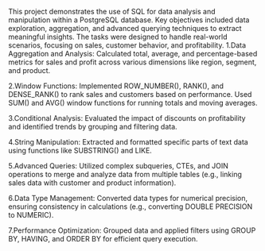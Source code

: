 This project demonstrates the use of SQL for data analysis and manipulation within a PostgreSQL database. Key objectives included data exploration, aggregation, and advanced querying techniques to extract meaningful insights. The tasks were designed to handle real-world scenarios, focusing on sales, customer behavior, and profitability.
1.Data Aggregation and Analysis:
Calculated total, average, and percentage-based metrics for sales and profit across various dimensions like region, segment, and product.

2.Window Functions:
Implemented ROW_NUMBER(), RANK(), and DENSE_RANK() to rank sales and customers based on performance.
Used SUM() and AVG() window functions for running totals and moving averages.

3.Conditional Analysis:
Evaluated the impact of discounts on profitability and identified trends by grouping and filtering data.

4.String Manipulation:
Extracted and formatted specific parts of text data using functions like SUBSTRING() and LIKE.

5.Advanced Queries:
Utilized complex subqueries, CTEs, and JOIN operations to merge and analyze data from multiple tables (e.g., linking sales data with customer and product information).

6.Data Type Management:
Converted data types for numerical precision, ensuring consistency in calculations (e.g., converting DOUBLE PRECISION to NUMERIC).

7.Performance Optimization:
Grouped data and applied filters using GROUP BY, HAVING, and ORDER BY for efficient query execution.



